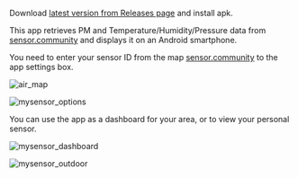 Download [latest version from Releases page](https://github.com/saiinc/MySensorAirData/releases) and install apk.

This app retrieves PM and Temperature/Humidity/Pressure data from [sensor.community](https://sensor.community/) and displays it on an Android smartphone.

You need to enter your sensor ID from the map [sensor.community](https://sensor.community/) to the app settings box.

![air_map](https://github.com/user-attachments/assets/5b9510af-21a2-4df5-8a4c-db95a15a4f52)


![mysensor_options](https://github.com/user-attachments/assets/79f55e54-0a9d-4c23-b503-04c18d29e2e9)


You can use the app as a dashboard for your area, or to view your personal sensor.

     
![mysensor_dashboard](https://github.com/user-attachments/assets/7fb954e1-6c6f-4087-8a61-7c44aebe6c36)


![mysensor_outdoor](https://github.com/user-attachments/assets/155bb325-ea85-4583-a736-c10519204491)


